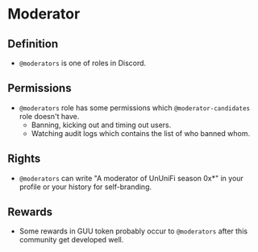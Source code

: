 # Moderator

## Definition

- `@moderators` is one of roles in Discord.

## Permissions

- `@moderators` role has some permissions which `@moderator-candidates` role doesn't have.
  - Banning, kicking out and timing out users.
  - Watching audit logs which contains the list of who banned whom.

## Rights

- `@moderators` can write "A moderator of UnUniFi season 0x*" in your profile or your history for self-branding.

## Rewards

- Some rewards in GUU token probably occur to `@moderators` after this community get developed well.
